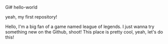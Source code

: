Gi# hello-world
 
yeah, my first repository!

Hello, I'm a big fan of a game named league of legends. I just wanna try something new on the Github, shoot!
This place is pretty cool, yeah, let's do this!
